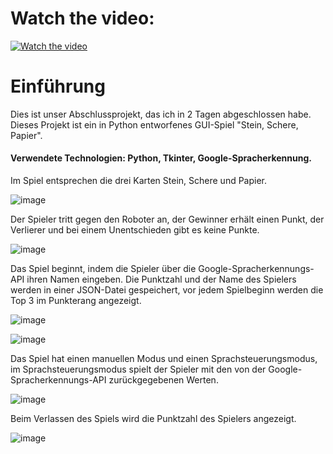 # Watch the video:

[![Watch the video](https://img.youtube.com/vi/D5fgKoMRLLs/hqdefault.jpg)](https://www.youtube.com/embed/D5fgKoMRLLs)


# Einführung

Dies ist unser Abschlussprojekt, das ich in 2 Tagen abgeschlossen habe.
Dieses Projekt ist ein in Python entworfenes GUI-Spiel "Stein, Schere, Papier".

#### Verwendete Technologien: Python, Tkinter, Google-Spracherkennung.

Im Spiel entsprechen die drei Karten Stein, Schere und Papier.

![image](https://github.com/user-attachments/assets/0bef9647-4b02-41e8-97b5-b1698ac92f26)

Der Spieler tritt gegen den Roboter an, der Gewinner erhält einen Punkt, der Verlierer und bei einem Unentschieden gibt es keine Punkte.

![image](https://github.com/user-attachments/assets/063496f7-080d-4d95-a861-51fa92dcc72d)

Das Spiel beginnt, indem die Spieler über die Google-Spracherkennungs-API ihren Namen eingeben.
Die Punktzahl und der Name des Spielers werden in einer JSON-Datei gespeichert, vor jedem Spielbeginn werden die Top 3 im Punkterang angezeigt.

![image](https://github.com/user-attachments/assets/dd49b403-c38d-4554-bb45-1bd90b1995c2)

![image](https://github.com/user-attachments/assets/b23bc264-5415-4729-9ff6-8397699fbcf1)


Das Spiel hat einen manuellen Modus und einen Sprachsteuerungsmodus, im Sprachsteuerungsmodus spielt der Spieler mit den von der Google-Spracherkennungs-API zurückgegebenen Werten.

![image](https://github.com/user-attachments/assets/04d45605-0790-44fe-ae61-1aade23b1228)


Beim Verlassen des Spiels wird die Punktzahl des Spielers angezeigt.

![image](https://github.com/user-attachments/assets/25926d49-3941-4c39-8e9a-62b5304b79fb)
